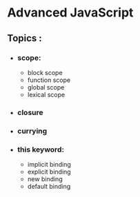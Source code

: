 # Advanced JavaScript

## Topics :

- ### scope:

  - block scope
  - function scope
  - global scope
  - lexical scope

- ### closure

- ### currying

- ### this keyword:

  - implicit binding
  - explicit binding
  - new binding
  - default binding
